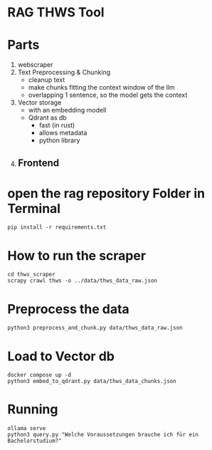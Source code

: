 # RAG THWS Tool

# Parts
1. webscraper
2. Text Preprocessing & Chunking
    - cleanup text
    - make chunks fitting the context window of the llm
    - overlapping 1 sentence, so the model gets the context
3. Vector storage
    - with an embedding modell
    - Qdrant as db
        - fast (in rust)
        - allows metadata
        - python library
4. Frontend
    - 

# open the rag repository Folder in Terminal

```shell
pip install -r requirements.txt
```

# How to run the scraper

```shell
cd thws_scraper
scrapy crawl thws -o ../data/thws_data_raw.json
```

# Preprocess the data
```shell
python3 preprocess_and_chunk.py data/thws_data_raw.json
```

# Load to Vector db
```shell
docker compose up -d
python3 embed_to_qdrant.py data/thws_data_chunks.json
```

# Running
```shell
ollama serve
python3 query.py "Welche Voraussetzungen brauche ich für ein Bachelorstudium?"
```